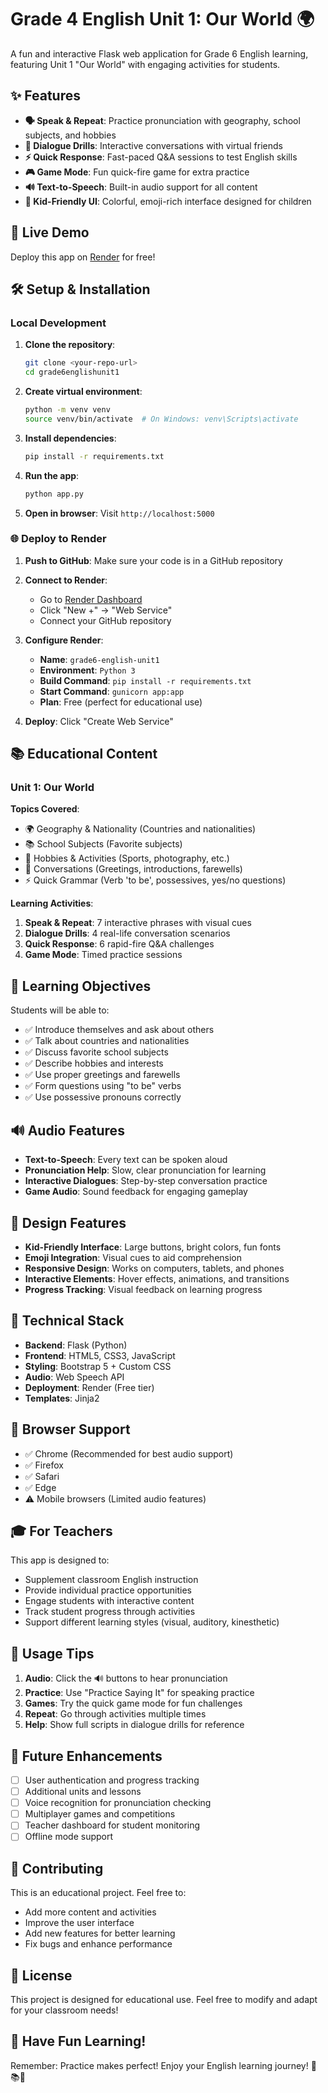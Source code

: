 # Grade 4 English Unit 1: Our World 🌍

A fun and interactive Flask web application for Grade 6 English learning, featuring Unit 1 "Our World" with engaging activities for students.

## ✨ Features

- **🗣️ Speak & Repeat**: Practice pronunciation with geography, school subjects, and hobbies
- **💬 Dialogue Drills**: Interactive conversations with virtual friends
- **⚡ Quick Response**: Fast-paced Q&A sessions to test English skills
- **🎮 Game Mode**: Fun quick-fire game for extra practice
- **🔊 Text-to-Speech**: Built-in audio support for all content
- **📱 Kid-Friendly UI**: Colorful, emoji-rich interface designed for children

## 🚀 Live Demo

Deploy this app on [Render](https://render.com) for free!

## 🛠️ Setup & Installation

### Local Development

1. **Clone the repository**:
   ```bash
   git clone <your-repo-url>
   cd grade6englishunit1
   ```

2. **Create virtual environment**:
   ```bash
   python -m venv venv
   source venv/bin/activate  # On Windows: venv\Scripts\activate
   ```

3. **Install dependencies**:
   ```bash
   pip install -r requirements.txt
   ```

4. **Run the app**:
   ```bash
   python app.py
   ```

5. **Open in browser**: Visit `http://localhost:5000`

### 🌐 Deploy to Render

1. **Push to GitHub**: Make sure your code is in a GitHub repository

2. **Connect to Render**:
   - Go to [Render Dashboard](https://dashboard.render.com)
   - Click "New +" → "Web Service"
   - Connect your GitHub repository

3. **Configure Render**:
   - **Name**: `grade6-english-unit1`
   - **Environment**: `Python 3`
   - **Build Command**: `pip install -r requirements.txt`
   - **Start Command**: `gunicorn app:app`
   - **Plan**: Free (perfect for educational use)

4. **Deploy**: Click "Create Web Service"

## 📚 Educational Content

### Unit 1: Our World

**Topics Covered**:
- 🌍 Geography & Nationality (Countries and nationalities)
- 📚 School Subjects (Favorite subjects)
- 🎨 Hobbies & Activities (Sports, photography, etc.)
- 💬 Conversations (Greetings, introductions, farewells)
- ⚡ Quick Grammar (Verb 'to be', possessives, yes/no questions)

**Learning Activities**:
1. **Speak & Repeat**: 7 interactive phrases with visual cues
2. **Dialogue Drills**: 4 real-life conversation scenarios
3. **Quick Response**: 6 rapid-fire Q&A challenges
4. **Game Mode**: Timed practice sessions

## 🎯 Learning Objectives

Students will be able to:
- ✅ Introduce themselves and ask about others
- ✅ Talk about countries and nationalities
- ✅ Discuss favorite school subjects
- ✅ Describe hobbies and interests
- ✅ Use proper greetings and farewells
- ✅ Form questions using "to be" verbs
- ✅ Use possessive pronouns correctly

## 🔊 Audio Features

- **Text-to-Speech**: Every text can be spoken aloud
- **Pronunciation Help**: Slow, clear pronunciation for learning
- **Interactive Dialogues**: Step-by-step conversation practice
- **Game Audio**: Sound feedback for engaging gameplay

## 🎨 Design Features

- **Kid-Friendly Interface**: Large buttons, bright colors, fun fonts
- **Emoji Integration**: Visual cues to aid comprehension
- **Responsive Design**: Works on computers, tablets, and phones
- **Interactive Elements**: Hover effects, animations, and transitions
- **Progress Tracking**: Visual feedback on learning progress

## 🔧 Technical Stack

- **Backend**: Flask (Python)
- **Frontend**: HTML5, CSS3, JavaScript
- **Styling**: Bootstrap 5 + Custom CSS
- **Audio**: Web Speech API
- **Deployment**: Render (Free tier)
- **Templates**: Jinja2

## 📱 Browser Support

- ✅ Chrome (Recommended for best audio support)
- ✅ Firefox
- ✅ Safari
- ✅ Edge
- ⚠️ Mobile browsers (Limited audio features)

## 🎓 For Teachers

This app is designed to:
- Supplement classroom English instruction
- Provide individual practice opportunities
- Engage students with interactive content
- Track student progress through activities
- Support different learning styles (visual, auditory, kinesthetic)

## 📝 Usage Tips

1. **Audio**: Click the 🔊 buttons to hear pronunciation
2. **Practice**: Use "Practice Saying It" for speaking practice
3. **Games**: Try the quick game mode for fun challenges
4. **Repeat**: Go through activities multiple times
5. **Help**: Show full scripts in dialogue drills for reference

## 🚀 Future Enhancements

- [ ] User authentication and progress tracking
- [ ] Additional units and lessons
- [ ] Voice recognition for pronunciation checking
- [ ] Multiplayer games and competitions
- [ ] Teacher dashboard for student monitoring
- [ ] Offline mode support

## 🤝 Contributing

This is an educational project. Feel free to:
- Add more content and activities
- Improve the user interface
- Add new features for better learning
- Fix bugs and enhance performance

## 📄 License

This project is designed for educational use. Feel free to modify and adapt for your classroom needs!

## 🎉 Have Fun Learning!

Remember: Practice makes perfect! Enjoy your English learning journey! 🌟📚✨
